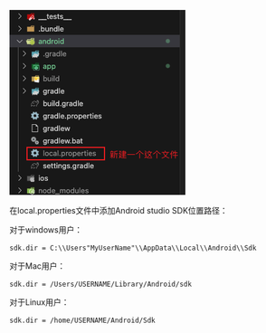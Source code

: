 ![image-20240407183314849](./assets/image-20240407183314849.png)

在local.properties文件中添加Android studio SDK位置路径：

对于windows用户：

```
sdk.dir = C:\\Users"MyUserName"\\AppData\\Local\\Android\\Sdk
```

对于Mac用户：

```
sdk.dir = /Users/USERNAME/Library/Android/sdk
```

对于Linux用户：

```
sdk.dir = /home/USERNAME/Android/Sdk
```
